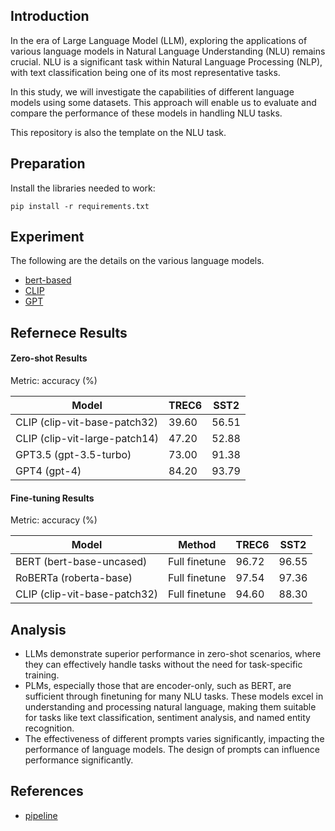 ## Introduction

In the era of Large Language Model (LLM), exploring the applications of various language models in Natural Language Understanding (NLU) remains crucial. NLU is a significant task within Natural Language Processing (NLP), with text classification being one of its most representative tasks. 

In this study, we will investigate the capabilities of different language models using some datasets. This approach will enable us to evaluate and compare the performance of these models in handling NLU tasks.

This repository is also the template on the NLU task.



## Preparation 

Install the libraries needed to work:

``````
pip install -r requirements.txt
``````



## Experiment

The following are the details on the various language models.

- [bert-based](https://github.com/Evfidiw/LMs_for_NLU/tree/main/bert)
- [CLIP](https://github.com/Evfidiw/LMs_for_NLU/tree/main/clip)
- [GPT](https://github.com/Evfidiw/LMs_for_NLU/tree/main/gpt)



## Refernece Results

#### Zero-shot Results

Metric: accuracy (%)

| Model                         | TREC6 | SST2  |
| ----------------------------- | ----- | ----- |
| CLIP (clip-vit-base-patch32)  | 39.60 | 56.51 |
| CLIP (clip-vit-large-patch14) | 47.20 | 52.88 |
| GPT3.5 (gpt-3.5-turbo)        | 73.00 | 91.38 |
| GPT4 (gpt-4)                  | 84.20 | 93.79 |



#### Fine-tuning Results

Metric: accuracy (%)

| Model                        | Method        | TREC6 | SST2  |
| ---------------------------- | ------------- | ----- | ----- |
| BERT (bert-base-uncased)     | Full finetune | 96.72 | 96.55 |
| RoBERTa (roberta-base)       | Full finetune | 97.54 | 97.36 |
| CLIP (clip-vit-base-patch32) | Full finetune | 94.60 | 88.30 |



## Analysis

- LLMs demonstrate superior performance in zero-shot scenarios, where they can effectively handle tasks without the need for task-specific training. 
- PLMs, especially those that are encoder-only, such as BERT, are sufficient through finetuning for many NLU tasks. These models excel in understanding and processing natural language, making them suitable for tasks like text classification, sentiment analysis, and named entity recognition.
- The effectiveness of different prompts varies significantly, impacting the performance of language models. The design of prompts can influence performance significantly.



## References

- [pipeline](https://github.com/Evfidiw/LMs_for_NLU/blob/main/experimence.md)